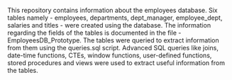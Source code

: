This repository contains information about the employees database.
Six tables namely - employees, departments, dept_manager, employee_dept, salaries and titles - were created using the database.
The information regarding the fields of the tables is documented in the file - EmployeesDB_Prototype.
The tables were queried to extract information from them using the queries.sql script. 
Advanced SQL queries like joins, date-time functions, CTEs, window functions, user-defined functions, stored procedures and views were used to extract useful information from the tables.
